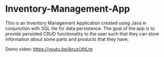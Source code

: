 # Inventory-Management-App
This is an Inventory Management Application created using Java in conjunction with SQL lite for data persistence. The goal of the app is to provide persisted CRUD functionality to the user such that they can store information about some parts and products that they have.

Demo video: https://youtu.be/ikruzUthLtg
